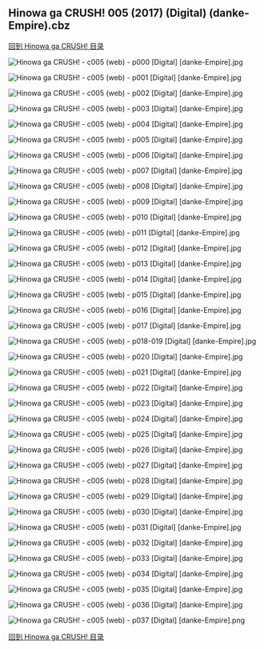 ## Hinowa ga CRUSH! 005 (2017) (Digital) (danke-Empire).cbz


[回到 Hinowa ga CRUSH! 目录](https://github.com/alicewish/markdown/blob/master/series/Hinowa-ga-CRUSH.md)


![Hinowa ga CRUSH! - c005 (web) - p000 [Digital] [danke-Empire].jpg](https://wx1.sinaimg.cn/large/6a9fdecagy1fo1l3ts5wvj20p011incs.jpg)

![Hinowa ga CRUSH! - c005 (web) - p001 [Digital] [danke-Empire].jpg](https://wx1.sinaimg.cn/large/6a9fdecagy1fo1l3zqswfj20p011ik4x.jpg)

![Hinowa ga CRUSH! - c005 (web) - p002 [Digital] [danke-Empire].jpg](https://wx1.sinaimg.cn/large/6a9fdecagy1fo1l4602dlj20p011iany.jpg)

![Hinowa ga CRUSH! - c005 (web) - p003 [Digital] [danke-Empire].jpg](https://wx1.sinaimg.cn/large/6a9fdecagy1fo1l4fr2sgj20p011iqgc.jpg)

![Hinowa ga CRUSH! - c005 (web) - p004 [Digital] [danke-Empire].jpg](https://wx1.sinaimg.cn/large/6a9fdecagy1fo1l4or11yj20p011idq8.jpg)

![Hinowa ga CRUSH! - c005 (web) - p005 [Digital] [danke-Empire].jpg](https://wx1.sinaimg.cn/large/6a9fdecagy1fo1l51ym03j20p011itlk.jpg)

![Hinowa ga CRUSH! - c005 (web) - p006 [Digital] [danke-Empire].jpg](https://wx1.sinaimg.cn/large/6a9fdecagy1fo1l5ct6iuj20p011iaoc.jpg)

![Hinowa ga CRUSH! - c005 (web) - p007 [Digital] [danke-Empire].jpg](https://wx1.sinaimg.cn/large/6a9fdecagy1fo1l5ri74sj20p011ik5w.jpg)

![Hinowa ga CRUSH! - c005 (web) - p008 [Digital] [danke-Empire].jpg](https://wx1.sinaimg.cn/large/6a9fdecagy1fo1l67sw5kj20p011inbf.jpg)

![Hinowa ga CRUSH! - c005 (web) - p009 [Digital] [danke-Empire].jpg](https://wx1.sinaimg.cn/large/6a9fdecagy1fo1l6e37bxj20p011i16g.jpg)

![Hinowa ga CRUSH! - c005 (web) - p010 [Digital] [danke-Empire].jpg](https://wx1.sinaimg.cn/large/6a9fdecagy1fo1l6r2uyoj20p011iqi7.jpg)

![Hinowa ga CRUSH! - c005 (web) - p011 [Digital] [danke-Empire].jpg](https://wx1.sinaimg.cn/large/6a9fdecagy1fo1l72icenj20p011i19k.jpg)

![Hinowa ga CRUSH! - c005 (web) - p012 [Digital] [danke-Empire].jpg](https://wx1.sinaimg.cn/large/6a9fdecagy1fo1l78bcipj20p011in9w.jpg)

![Hinowa ga CRUSH! - c005 (web) - p013 [Digital] [danke-Empire].jpg](https://wx1.sinaimg.cn/large/6a9fdecagy1fo1l7hl1wpj20p011inaj.jpg)

![Hinowa ga CRUSH! - c005 (web) - p014 [Digital] [danke-Empire].jpg](https://wx1.sinaimg.cn/large/6a9fdecagy1fo1l7n8odhj20p011i15n.jpg)

![Hinowa ga CRUSH! - c005 (web) - p015 [Digital] [danke-Empire].jpg](https://wx1.sinaimg.cn/large/6a9fdecagy1fo1l7tcdy6j20p011igyd.jpg)

![Hinowa ga CRUSH! - c005 (web) - p016 [Digital] [danke-Empire].jpg](https://wx1.sinaimg.cn/large/6a9fdecagy1fo1l81va8tj20p011i7ji.jpg)

![Hinowa ga CRUSH! - c005 (web) - p017 [Digital] [danke-Empire].jpg](https://wx1.sinaimg.cn/large/6a9fdecagy1fo1l87z68qj20p011ian4.jpg)

![Hinowa ga CRUSH! - c005 (web) - p018-019 [Digital] [danke-Empire].jpg](https://wx1.sinaimg.cn/large/6a9fdecagy1fo1l8m2l95j21e011inok.jpg)

![Hinowa ga CRUSH! - c005 (web) - p020 [Digital] [danke-Empire].jpg](https://wx1.sinaimg.cn/large/6a9fdecagy1fo1l8rwb89j20p011ik41.jpg)

![Hinowa ga CRUSH! - c005 (web) - p021 [Digital] [danke-Empire].jpg](https://wx1.sinaimg.cn/large/6a9fdecagy1fo1l8ymzx4j20p011idrs.jpg)

![Hinowa ga CRUSH! - c005 (web) - p022 [Digital] [danke-Empire].jpg](https://wx1.sinaimg.cn/large/6a9fdecagy1fo1l9308pmj20p011igz0.jpg)

![Hinowa ga CRUSH! - c005 (web) - p023 [Digital] [danke-Empire].jpg](https://wx1.sinaimg.cn/large/6a9fdecagy1fo1l98j7uyj20p011ialz.jpg)

![Hinowa ga CRUSH! - c005 (web) - p024 [Digital] [danke-Empire].jpg](https://wx1.sinaimg.cn/large/6a9fdecagy1fo1l9c7og2j20p011ik2d.jpg)

![Hinowa ga CRUSH! - c005 (web) - p025 [Digital] [danke-Empire].jpg](https://wx1.sinaimg.cn/large/6a9fdecagy1fo1l9jy3t0j20p011i7hh.jpg)

![Hinowa ga CRUSH! - c005 (web) - p026 [Digital] [danke-Empire].jpg](https://wx1.sinaimg.cn/large/6a9fdecagy1fo1l9oow7yj20p011iwtt.jpg)

![Hinowa ga CRUSH! - c005 (web) - p027 [Digital] [danke-Empire].jpg](https://wx1.sinaimg.cn/large/6a9fdecagy1fo1l9tbnvfj20p011in8g.jpg)

![Hinowa ga CRUSH! - c005 (web) - p028 [Digital] [danke-Empire].jpg](https://wx1.sinaimg.cn/large/6a9fdecagy1fo1l9xq4czj20p011ik3z.jpg)

![Hinowa ga CRUSH! - c005 (web) - p029 [Digital] [danke-Empire].jpg](https://wx1.sinaimg.cn/large/6a9fdecagy1fo1la3bz1kj20p011ih1c.jpg)

![Hinowa ga CRUSH! - c005 (web) - p030 [Digital] [danke-Empire].jpg](https://wx1.sinaimg.cn/large/6a9fdecagy1fo1la8772hj20p011i4ar.jpg)

![Hinowa ga CRUSH! - c005 (web) - p031 [Digital] [danke-Empire].jpg](https://wx1.sinaimg.cn/large/6a9fdecagy1fo1ladfaxtj20p011itkf.jpg)

![Hinowa ga CRUSH! - c005 (web) - p032 [Digital] [danke-Empire].jpg](https://wx1.sinaimg.cn/large/6a9fdecagy1fo1lalgl05j20p011iqey.jpg)

![Hinowa ga CRUSH! - c005 (web) - p033 [Digital] [danke-Empire].jpg](https://wx1.sinaimg.cn/large/6a9fdecagy1fo1laqb0lej20p011i14i.jpg)

![Hinowa ga CRUSH! - c005 (web) - p034 [Digital] [danke-Empire].jpg](https://wx1.sinaimg.cn/large/6a9fdecagy1fo1law9fouj20p011iwpt.jpg)

![Hinowa ga CRUSH! - c005 (web) - p035 [Digital] [danke-Empire].jpg](https://wx1.sinaimg.cn/large/6a9fdecagy1fo1lb17ohxj20p011iap9.jpg)

![Hinowa ga CRUSH! - c005 (web) - p036 [Digital] [danke-Empire].jpg](https://wx1.sinaimg.cn/large/6a9fdecagy1fo1lb62h46j20p011iwk1.jpg)

![Hinowa ga CRUSH! - c005 (web) - p037 [Digital] [danke-Empire].png](https://wx1.sinaimg.cn/large/6a9fdecagy1flt71bmb5oj20p011i06s.jpg)

[回到 Hinowa ga CRUSH! 目录](https://github.com/alicewish/markdown/blob/master/series/Hinowa-ga-CRUSH.md)

